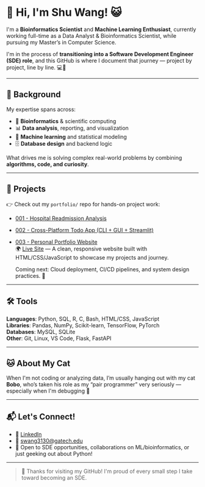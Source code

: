 # 👋 Hi, I'm Shu Wang! 😺

I'm a **Bioinformatics Scientist** and **Machine Learning Enthusiast**, currently working full-time as a Data Analyst & Bioinformatics Scientist, while pursuing my Master’s in Computer Science.

I'm in the process of **transitioning into a Software Development Engineer (SDE) role**, and this GitHub is where I document that journey — project by project, line by line. 💻🌱

---

## 📘 Background

My expertise spans across:
- 🧬 **Bioinformatics** & scientific computing
- 📊 **Data analysis**, reporting, and visualization
- 🤖 **Machine learning** and statistical modeling
- 🗄️ **Database design** and backend logic

What drives me is solving complex real-world problems by combining **algorithms, code, and curiosity**.

---

## 🚀 Projects
👉 Check out my `portfolio/` repo for hands-on project work:
- [001 - Hospital Readmission Analysis](https://github.com/shuwangs/practice/tree/main/001-readmission-analysis)
- [002 - Cross-Platform Todo App (CLI + GUI + Streamlit)](https://github.com/shuwangs/portfolio/tree/main/002-flask-todo-api)
- [003 - Personal Portfolio Website](https://github.com/shuwangs/personal-site)  
  🌍 [Live Site](https://shuwangs.github.io/personal-site/) — A clean, responsive website built with HTML/CSS/JavaScript to showcase my projects and journey.  


  Coming next: Cloud deployment, CI/CD pipelines, and system design practices. 🎯

---

## 🛠️ Tools
**Languages**: Python, SQL, R, C, Bash, HTML/CSS, JavaScript  
**Libraries**: Pandas, NumPy, Scikit-learn, TensorFlow, PyTorch  
**Databases**: MySQL, SQLite  
**Other**: Git, Linux, VS Code, Flask, FastAPI

---

## 🐱 About My Cat

When I'm not coding or analyzing data, I’m usually hanging out with my cat **Bobo**, who’s taken his role as my “pair programmer” very seriously — especially when I'm debugging 🐾

--- 

## 📬 Let's Connect!

- 🔗 [LinkedIn](https://www.linkedin.com/in/shuuwang/)
- 💌 swang3130@gatech.edu  
- 🤝 Open to SDE opportunities, collaborations on ML/bioinformatics, or just geeking out about Python!

---

> 💛 Thanks for visiting my GitHub! I'm proud of every small step I take toward becoming an SDE.

